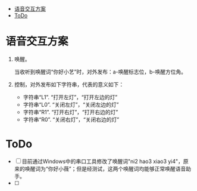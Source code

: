 - [语音交互方案](#语音交互方案)
- [ToDo](#todo)

#  语音交互方案
1. 唤醒。
   
   当收听到唤醒词“你好小艺”时，对外发布：a-唤醒标志位，b-唤醒方位角。

2. 控制，对外发布如下字符串，代表的意义如下：
   - 字符串“L1”. “打开左灯”，“打开左边的灯”
   - 字符串“L0”. “关闭左灯”，“关闭左边的灯”
   - 字符串“R1”. “打开右灯”，“打开右边的灯”
   - 字符串“R0”. “关闭右灯”，“关闭右边的灯”

# ToDo
- [ ] 目前通过Windows中的串口工具修改了唤醒词"ni2 hao3 xiao3 yi4"，原来的唤醒词为“你好小薇”；但是经测试，这两个唤醒词均能够正常唤醒语音助手。
- [ ]
